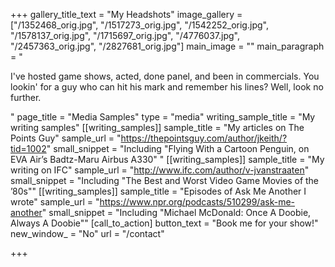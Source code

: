 +++
gallery_title_text = "My Headshots"
image_gallery = ["/1352468_orig.jpg", "/1517273_orig.jpg", "/1542252_orig.jpg", "/1578137_orig.jpg", "/1715697_orig.jpg", "/4776037.jpg", "/2457363_orig.jpg", "/2827681_orig.jpg"]
main_image = ""
main_paragraph = "<p>I've hosted game shows, acted, done panel, and been in commercials. You lookin' for a guy who can hit his mark and remember his lines? Well, look no further.</p>"
page_title = "Media Samples"
type = "media"
writing_sample_title = "My writing samples"
[[writing_samples]]
sample_title = "My articles on The Points Guy"
sample_url = "https://thepointsguy.com/author/jkeith/?tid=1002"
small_snippet = "Including \"Flying With a Cartoon Penguin, on EVA Air’s Badtz-Maru Airbus A330\" "
[[writing_samples]]
sample_title = "My writing on IFC"
sample_url = "http://www.ifc.com/author/v-jvanstraaten"
small_snippet = "Including \"The Best and Worst Video Game Movies of the ’80s\""
[[writing_samples]]
sample_title = "Episodes of Ask Me Another I wrote"
sample_url = "https://www.npr.org/podcasts/510299/ask-me-another"
small_snippet = "Including \"Michael McDonald: Once A Doobie, Always A Doobie\""
[call_to_action]
button_text = "Book me for your show!"
new_window_ = "No"
url = "/contact"

+++
